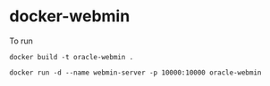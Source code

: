 # docker-webmin

To run

`docker build -t oracle-webmin .`

`docker run -d --name webmin-server -p 10000:10000 oracle-webmin`
